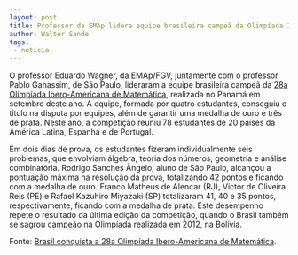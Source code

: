 ```yaml
---
layout: post
title: Professor da EMAp lidera equipe brasileira campeã da Olimpíada Ibero-Americana de Matemática
author: Walter Sande
tags:
 - noticia
---
```


O professor Eduardo Wagner, da EMAp/FGV, juntamente com o professor
Pablo Ganassim, de São Paulo, lideraram a equipe brasileira campeã da
[28a Olimpíada Ibero-Americana de Matemática](http://oim2013.opm.org.pa/index.php/es/),
realizada no Panamá em setembro deste ano. A equipe, formada por
quatro estudantes, conseguiu o título na disputa por equipes, além de
garantir uma medalha de ouro e três de prata. Neste ano, a competição
reuniu 78 estudantes de 20 países da América Latina, Espanha e de
Portugal.

Em dois dias de prova, os estudantes fizeram individualmente seis
problemas, que envolviam álgebra, teoria dos números, geometria e
análise combinatória. Rodrigo Sanches Ângelo, aluno de São Paulo,
alcançou a pontuação máxima na resolução da prova, totalizando 42
pontos e ficando com a medalha de ouro. Franco Matheus de Alencar
(RJ), Victor de Oliveira Reis (PE) e Rafael Kazuhiro Miyazaki (SP)
totalizaram 41, 40 e 35 pontos, respectivamente, ficando com a medalha
de prata. Este desempenho repete o resultado da última edição da
competição, quando o Brasil também se sagrou campeão na Olimpíada
realizada em 2012, na Bolívia.

Fonte: [Brasil conquista a 28a Olimpíada Ibero-Americana de Matemática](http://tinyurl.com/m8ujd9j).
